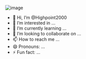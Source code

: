 ![image](https://github.com/user-attachments/assets/9b65efb4-179d-415d-8afd-03436e6f5728)




- 👋 Hi, I’m @Highpoint2000
- 👀 I’m interested in ...
- 🌱 I’m currently learning ...
- 💞️ I’m looking to collaborate on ...
- 📫 How to reach me ...
- 😄 Pronouns: ...
- ⚡ Fun fact: ...

<!---
Highpoint2000/Highpoint2000 is a ✨ special ✨ repository because its `README.md` (this file) appears on your GitHub profile.
You can click the Preview link to take a look at your changes.
--->
